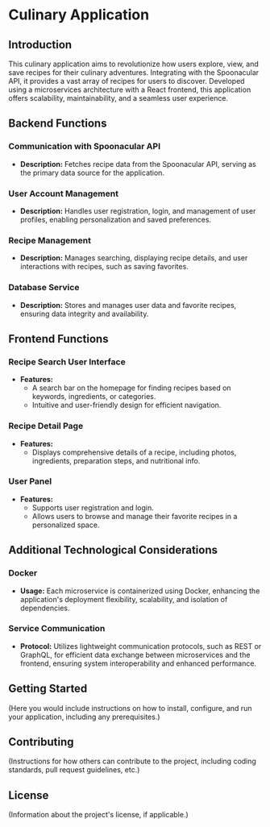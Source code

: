 # Culinary Application

## Introduction

This culinary application aims to revolutionize how users explore, view, and save recipes for their culinary adventures. Integrating with the Spoonacular API, it provides a vast array of recipes for users to discover. Developed using a microservices architecture with a React frontend, this application offers scalability, maintainability, and a seamless user experience.

## Backend Functions

### Communication with Spoonacular API
- **Description:** Fetches recipe data from the Spoonacular API, serving as the primary data source for the application.

### User Account Management
- **Description:** Handles user registration, login, and management of user profiles, enabling personalization and saved preferences.

### Recipe Management
- **Description:** Manages searching, displaying recipe details, and user interactions with recipes, such as saving favorites.

### Database Service
- **Description:** Stores and manages user data and favorite recipes, ensuring data integrity and availability.

## Frontend Functions

### Recipe Search User Interface
- **Features:**
    - A search bar on the homepage for finding recipes based on keywords, ingredients, or categories.
    - Intuitive and user-friendly design for efficient navigation.

### Recipe Detail Page
- **Features:**
    - Displays comprehensive details of a recipe, including photos, ingredients, preparation steps, and nutritional info.

### User Panel
- **Features:**
    - Supports user registration and login.
    - Allows users to browse and manage their favorite recipes in a personalized space.

## Additional Technological Considerations

### Docker
- **Usage:** Each microservice is containerized using Docker, enhancing the application's deployment flexibility, scalability, and isolation of dependencies.

### Service Communication
- **Protocol:** Utilizes lightweight communication protocols, such as REST or GraphQL, for efficient data exchange between microservices and the frontend, ensuring system interoperability and enhanced performance.

## Getting Started

(Here you would include instructions on how to install, configure, and run your application, including any prerequisites.)

## Contributing

(Instructions for how others can contribute to the project, including coding standards, pull request guidelines, etc.)

## License

(Information about the project's license, if applicable.)

